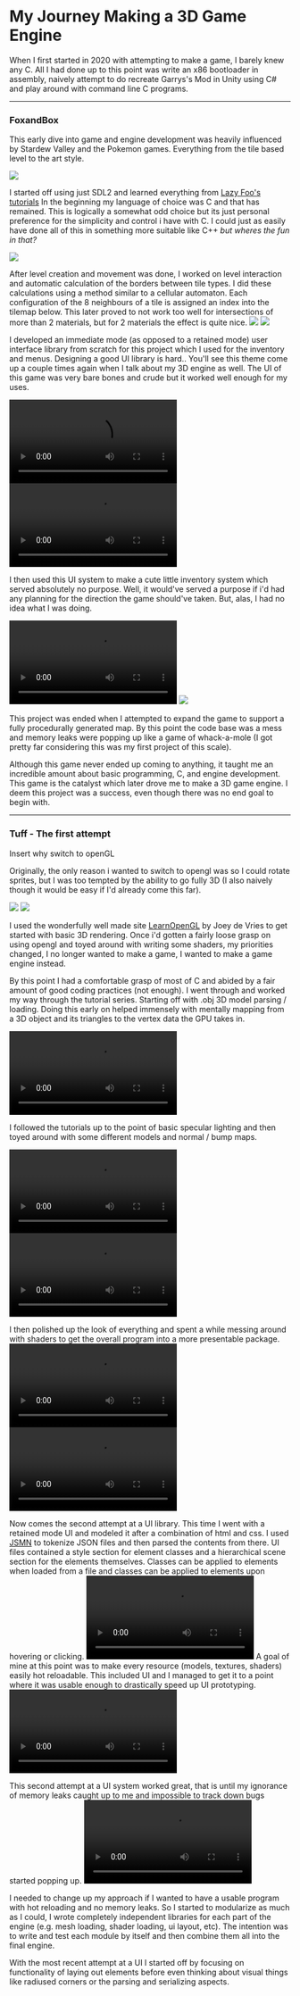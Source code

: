 # My Journey Making a 3D Game Engine
When I first started in 2020 with attempting to make a game, I barely knew any C. All I had done up to this point was write an x86 bootloader in assembly, naively attempt to do recreate Garrys's Mod in Unity using C# and play around with command line C programs.

---
### FoxandBox
This early dive into game and engine development was heavily influenced by Stardew Valley and the Pokemon games. Everything from the tile based level to the art style.

![](Images/particleSystem.gif)

I started off using just SDL2 and learned everything from [Lazy Foo's tutorials](https://lazyfoo.net/tutorials/SDL/)
In the beginning my language of choice was C and that has remained. This is logically a somewhat odd choice but its just personal preference for the simplicity and control i have with C. I could just as easily have done all of this in something more suitable like C++ *but wheres the fun in that?*

![](Images/speed.gif)

After level creation and movement was done, I worked on level interaction and automatic calculation of the borders between tile types. I did these calculations using a method similar to a cellular automaton. Each configuration of the 8 neighbours of a tile is assigned an index into the tilemap below. This later proved to not work too well for intersections of more than 2 materials, but for 2 materials the effect is quite nice.
![](Images/autotile_mask.png)
![](Images/fasterEditing.gif)

I developed an immediate mode (as opposed to a retained mode) user interface library from scratch for this project which I used for the inventory and menus. Designing a good UI library is hard.. You'll see this theme come up a couple times again when I talk about my 3D engine as well. The UI of this game was very bare bones and crude but it worked well enough for my uses.

![](Images/pause.mp4)
![](Images/checkbox.mp4)

I then used this UI system to make a cute little inventory system which served absolutely no purpose. Well, it would've served a purpose if i'd had any planning for the direction the game should've taken. But, alas, I had no idea what I was doing. 

![](Images/itemDrop.mp4)
![](Images/groundItems.gif)


This project was ended when I attempted to expand the game to support a fully procedurally generated map. By this point the code base was a mess and memory leaks were popping up like a game of whack-a-mole (I got pretty far considering this was my first project of this scale).

Although this game never ended up coming to anything, it taught me an incredible amount about basic programming, C, and engine development. This game is the catalyst which later drove me to make a 3D game engine. I deem this project was a success, even though there was no end goal to begin with.

---
### Tuff - The first attempt

Insert why switch to openGL 

Originally, the only reason i wanted to switch to opengl was so I could rotate sprites, but I was too tempted by the ability to go fully 3D (I also naively though it would be easy if I'd already come this far). 

![](Images/opengl_renderer.gif)
![](Images/slider.gif)

I used the wonderfully well made site [LearnOpenGL](https://learnopengl.com/) by Joey de Vries to get started with basic 3D rendering. Once i'd gotten a fairly loose grasp on using opengl and toyed around with writing some shaders, my priorities changed, I no longer wanted to make a game, I wanted to make a game engine instead.

By this point I had a comfortable grasp of most of C and abided by a fair amount of good coding practices (not enough). I went through and worked my way through the tutorial series. Starting off with .obj 3D model parsing / loading. Doing this early on helped immensely with mentally mapping from a 3D object and its triangles to the vertex data the GPU takes in.

![](Images/crate.mp4)

I followed the tutorials up to the point of basic specular lighting and then toyed around with some different models and normal / bump maps.

![](Images/more_lighting.mp4)
![](Images/shiny.mp4)

I then polished up the look of everything and spent a while messing around with shaders to get the overall program into a more presentable package.
![](Images/game_engine.mp4)
![](Images/pretty.mp4)

Now comes the second attempt at a UI library. This time I went with a retained mode UI and modeled it after a combination of html and css. I used [JSMN](https://github.com/zserge/jsmn) to tokenize JSON files and then parsed the contents from there. UI files contained a style section for element classes and a hierarchical scene section for the elements themselves. Classes can be applied to elements when loaded from a file and classes can be applied to elements upon hovering or clicking.
![](Images/ui_menu.mp4)
A goal of mine at this point was to make every resource (models, textures, shaders) easily hot reloadable. This included UI and I managed to get it to a point where it was usable enough to drastically speed up UI prototyping.
![](Images/ui_colours.mp4)

This second attempt at a UI system worked great, that is until my ignorance of memory leaks caught up to me and impossible to track down bugs started popping up. 
![](Images/sentient_ui.mp4)

I needed to change up my approach if I wanted to have a usable program with hot reloading and no memory leaks. So I started to modularize as much as I could, I wrote completely independent libraries for each part of the engine (e.g. mesh loading, shader loading, ui layout, etc). The intention was to write and test each module by itself and then combine them all into the final engine.


With the most recent attempt at a UI I started off by focusing on functionality of laying out elements before even thinking about visual things like radiused corners or the parsing and serializing aspects.
